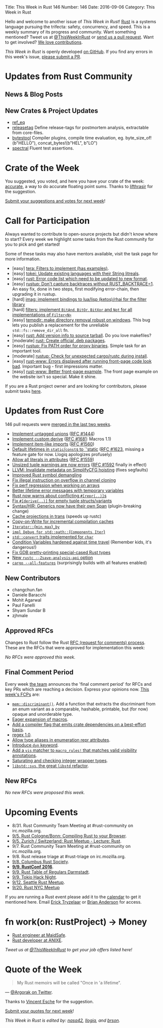 Title: This Week in Rust 146
Number: 146
Date: 2016-09-06
Category: This Week in Rust

Hello and welcome to another issue of *This Week in Rust*!
[Rust](http://rust-lang.org) is a systems language pursuing the trifecta: safety, concurrency, and speed.
This is a weekly summary of its progress and community.
Want something mentioned? Tweet us at [@ThisWeekInRust](https://twitter.com/ThisWeekInRust) or [send us a pull request](https://github.com/cmr/this-week-in-rust).
Want to get involved? [We love contributions](https://github.com/rust-lang/rust/blob/master/CONTRIBUTING.md).

*This Week in Rust* is openly developed [on GitHub](https://github.com/cmr/this-week-in-rust).
If you find any errors in this week's issue, [please submit a PR](https://github.com/cmr/this-week-in-rust/pulls).

# Updates from Rust Community

## News & Blog Posts

## New Crates & Project Updates
* [ref_eq](https://github.com/emosenkis/ref_eq)
* [releasetag](https://github.com/frehberg/rust-releasetag) Define release-tags for postmortem analysis, extractable from core-files.
* [bytestool](https://github.com/frehberg/rust-bytestool) Compiler plugins, compile time evaluation, eg. byte_size_of!(b"HELLO"), concat_bytes!(b"HEL", b"LO")
* [spectral](https://github.com/cfrancia/spectral) Fluent test assertions.

# Crate of the Week

You suggested, you voted, and here you have your crate of the week: [accurate](https://github.com/bsteinb/accurate/), a way to do accurate floating point sums. Thanks to [lifthrasir](https://users.rust-lang.org/users/lifthrasiir) for the suggestion.

[Submit your suggestions and votes for next week][submit_crate]!

[submit_crate]: https://users.rust-lang.org/t/crate-of-the-week/2704

# Call for Participation

Always wanted to contribute to open-source projects but didn't know where to start?
Every week we highlight some tasks from the Rust community for you to pick and get started!

Some of these tasks may also have mentors available, visit the task page for more information.

* [easy] [tera: Filters to implement (has examples)](https://github.com/Keats/tera/issues/46).
* [easy] [tokei: Update existing languages with their String litreals](https://github.com/Aaronepower/tokei/issues/52).
* [easy] [rust: Error code list which need to be updated to new format](https://github.com/rust-lang/rust/issues/35233).
* [easy] [rustup: Don't capture backtraces without RUST_BACKTRACE=1](https://github.com/rust-lang-nursery/rustup.rs/issues/591#issuecomment-236235677).
  An easy fix, done in two steps, first modifying error-chain, then upgrading it in rustup.
* [hard] [imag: implement bindings to lua/lisp (ketos)/rhai for the filter
  library](https://github.com/matthiasbeyer/imag/issues/245)
* [hard] [filters: implement `BitAnd`, `BitOr`, `BitXor` and `Not` for all
  implementations of `Filter<N>`](https://github.com/matthiasbeyer/filters/issues/4)
* [easy] [tempdir: make directory removal robust on windows](https://github.com/rust-lang-nursery/tempdir/issues/15). This bug lets you
  publish a replacement for the unreliable `std::fs::remove_dir_all` fn.
* [easy] [rust: Add version info to source tarball](https://github.com/rust-lang/rust/issues/32444).
  Do you love makefiles?
* [moderate] [rust: Create official .deb packages](https://github.com/rust-lang/rust/issues/28307).
* [easy] [rustup: Fix PATH order for proxy binaries](https://github.com/rust-lang-nursery/rustup.rs/issues/475#issuecomment-241792606).
  Simple task for an important tool.
* [moderate] [rustup: Check for unexpected cargo/rustc during install](https://github.com/rust-lang-nursery/rustup.rs/issues/681).
* [easy] [rust-www: Errors displayed after running front-page code look bad](https://github.com/rust-lang/rust-www/issues/490).
  Important bug - first impressions matter.
* [easy] [rust-www: Better front-page example](https://github.com/rust-lang/rust-www/issues/180).
  The front page example on the website isn't so special. Make it shine.

If you are a Rust project owner and are looking for contributors, please submit tasks [here][guidelines].

[guidelines]: https://users.rust-lang.org/t/twir-call-for-participation/4821

# Updates from Rust Core

146 pull requests were [merged in the last two weeks][merged].

[merged]: https://github.com/issues?q=is%3Apr+org%3Arust-lang+is%3Amerged+merged%3A2016-08-29..2016-09-05

* [Implement untagged unions](https://github.com/rust-lang/rust/pull/36016) ([RFC #1444](https://github.com/rust-lang/rfcs/pull/1444))
* [Implement custom derive](https://github.com/rust-lang/rust/pull/35957) ([RFC #1681](https://github.com/rust-lang/rust/pull/35957): Macros 1.1)
* [Implement item-like imports](https://github.com/rust-lang/rust/pull/35894) ([RFC #1560](https://github.com/rust-lang/rfcs/pull/1560))
* [Default lifetimes in `static`/`const`s to `'static](https://github.com/rust-lang/rust/pull/35915) ([RFC #1623](https://github.com/rust-lang/rfcs/pull/1623), missing a feature gate for now. Llogiq apologizes profusely)
* [Allow all literals in attributes](https://github.com/rust-lang/rust/pull/35850) ([RFC #1559](https://github.com/rust-lang/rfcs/pull/1559))
* [Unsized tuple warnings are now errors](https://github.com/rust-lang/rust/pull/34982) ([RFC #1592](https://github.com/rust-lang/rfcs/pull/1592) finally in effect)
* [LLVM: Invalidate metadata on SimplifyCFG hoisting](https://github.com/rust-lang/llvm/pull/48) (fixes segfaults)
* [Improved Rust symbol demangling](https://github.com/rust-lang/rust/pull/36059)
* [Fix illegal instruction on overflow in channel cloning](https://github.com/rust-lang/rust/pull/36104)
* [Fix perf regression when working on arrays](https://github.com/rust-lang/rust/pull/36124)
* [Better lifetime error messages with temporary variables](https://github.com/rust-lang/rust/pull/36171)
* [Rust now warns about conflicting `#[repr(..)]`s](https://github.com/rust-lang/rust/pull/34623)
* [Fix `#[derive(..)]` for empty tuple structs/variants](https://github.com/rust-lang/rust/pull/35728)
* [Syntax/HIR: Generics now have their own Span](https://github.com/rust-lang/rust/pull/35591) (plugin-breaking change)
* [Cache projections in trans](https://github.com/rust-lang/rust/pull/35761) (speeds up rustc)
* [Copy-on-Write for incremental compilation caches](https://github.com/rust-lang/rust/pull/35718)
* [`Iterator::`{`min`, `max`}`_by`](https://github.com/rust-lang/rust/pull/35856)
* [`impl Debug for std::path::`{`Components`, `Iter`}](https://github.com/rust-lang/rust/pull/36101)
* [`std::convert` traits implemented for `char`](https://github.com/rust-lang/rust/pull/35755)
* [Condition Variables hardened against time travel](https://github.com/rust-lang/rust/pull/35048) (Remember kids, it's dangerous!)
* [Fix GDB pretty-printing special-cased Rust types](https://github.com/rust-lang/rust/pull/35585)
* [New `rustc --Zsave-analysis-api` option](https://github.com/rust-lang/rust/pull/36132)
* [`cargo --all-features`](https://github.com/rust-lang/cargo/pull/3038) (surprisingly builds with all features enabled)

## New Contributors

* changchun.fan
* Daniele Baracchi
* Mohit Agarwal
* Paul Fanelli
* Shyam Sundar B
* zjhmale

## Approved RFCs

Changes to Rust follow the Rust [RFC (request for comments)
process](https://github.com/rust-lang/rfcs#rust-rfcs). These
are the RFCs that were approved for implementation this week:

*No RFCs were approved this week.*

## Final Comment Period

Every week [the team](https://www.rust-lang.org/team.html) announces the
'final comment period' for RFCs and key PRs which are reaching a
decision. Express your opinions now. [This week's FCPs][fcp] are:

[fcp]: https://github.com/rust-lang/rfcs/labels/final-comment-period

* [`mem::discriminant()`](https://github.com/rust-lang/rfcs/pull/1696). Add a function that extracts the discriminant from an enum variant as a comparable, hashable, printable, but (for now) opaque and unorderable type.
* [Eager expansion of macros](https://github.com/rust-lang/rfcs/pull/1628).
* [Add a compiler flag that emits crate dependencies on a best-effort basis](https://github.com/rust-lang/rfcs/pull/1622).
* [regex 1.0](https://github.com/rust-lang/rfcs/pull/1620).
* [Allow type aliases in enumeration repr attributes](https://github.com/rust-lang/rfcs/pull/1605).
* [Introduce `dyn` keyword](https://github.com/rust-lang/rfcs/pull/1603).
* [Add a `vis` matcher to `macro_rules!` that matches valid visibility annotations](https://github.com/rust-lang/rfcs/pull/1575).
* [Saturating and checking integer wrapper types](https://github.com/rust-lang/rfcs/pull/1534).
* [`libstd::sys`, the great `libstd` refactor](https://github.com/rust-lang/rfcs/pull/1502).

## New RFCs

*No new RFCs were proposed this week.*

# Upcoming Events

* 8/31. Rust Community Team Meeting at #rust-community on irc.mozilla.org.
* [9/5. Rust Cologne/Bonn: Compiling Rust to your Browser](http://rustaceans.cologne/2016/09/05/compile-to-js.html).
* [9/5. Zurich / Switzerland: Rust Meetup - Lecture: Rust<T>](http://www.meetup.com/de-DE/Mozilla-Meetup-Switzerland/events/233292936/).
* 9/7. Rust Community Team Meeting at #rust-community on irc.mozilla.org.
* 9/8. Rust release triage at #rust-triage on irc.mozilla.org.
* [9/8. Columbus Rust Society](https://www.meetup.com/columbus-rs/events/232660905/).
* **[9/9. RustConf 2016](http://rustconf.com/)**.
* [9/9. Rust Table of Regulars Darmstadt](https://www.meetup.com/de-DE/Rust-Rhein-Main/events/233544580/).
* [9/9. Tokio Hack Night](https://tokiohacknight.splashthat.com/).
* [9/12. Seattle Rust Meetup](https://www.eventbrite.com/e/mozilla-rust-seattle-meetup-tickets-12222326307?aff=erelexporg).
* [9/20. Rust NYC Meetup](https://www.meetup.com/Rust-NYC/events/233756447/)

If you are running a Rust event please add it to the [calendar] to get
it mentioned here. Email [Erick Tryzelaar][erickt] or [Brian
Anderson][brson] for access.

[calendar]: https://www.google.com/calendar/embed?src=apd9vmbc22egenmtu5l6c5jbfc%40group.calendar.google.com
[erickt]: mailto:erick.tryzelaar@gmail.com
[brson]: mailto:banderson@mozilla.com

# fn work(on: RustProject) -> Money

* [Rust engineer at MaidSafe](http://maidsafe.net/careers.html#rust_engineer).
* [Rust developer at ANIXE](http://anixe.pl/rust_dev/).

*Tweet us at [@ThisWeekInRust](https://twitter.com/ThisWeekInRust) to get your job offers listed here!*

# Quote of the Week

> My Rust memoirs will be called "Once in 'a lifetime".

— [@Argorak on Twitter](https://twitter.com/Argorak/status/768040922030432256).

Thanks to [Vincent Esche](https://users.rust-lang.org/users/regexident) for the suggestion.

[Submit your quotes for next week][submit]!

[submit]: http://users.rust-lang.org/t/twir-quote-of-the-week/328

*This Week in Rust is edited by: [nasa42](https://github.com/nasa42), [llogiq](https://github.com/llogiq), and [brson](https://github.com/brson).*
